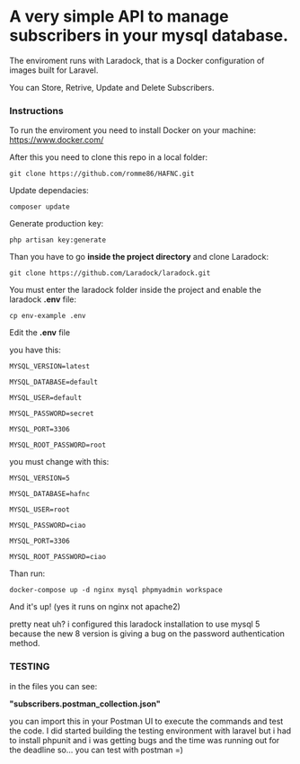 
# A very simple API to manage subscribers in your mysql database. 

The enviroment runs with Laradock, that is a Docker configuration of images built for Laravel.

You can Store, Retrive, Update and Delete Subscribers.


### Instructions

To run the enviroment you need to install Docker on your machine:
https://www.docker.com/

After this you need to clone this repo in a local folder:

`git clone https://github.com/romme86/HAFNC.git`

Update dependacies:

`composer update`

Generate production key:

`php artisan key:generate`

Than you have to go **inside the project directory** and clone Laradock:

`git clone https://github.com/Laradock/laradock.git`

You must enter the laradock folder inside the project and enable the laradock **.env** file:

`cp env-example .env`

Edit the **.env** file

you have this:

`MYSQL_VERSION=latest`

`MYSQL_DATABASE=default`

`MYSQL_USER=default`

`MYSQL_PASSWORD=secret`

`MYSQL_PORT=3306`

`MYSQL_ROOT_PASSWORD=root`


you must change with this:

`MYSQL_VERSION=5`

`MYSQL_DATABASE=hafnc`

`MYSQL_USER=root`

`MYSQL_PASSWORD=ciao`

`MYSQL_PORT=3306`

`MYSQL_ROOT_PASSWORD=ciao`


Than run:

`docker-compose up -d nginx mysql phpmyadmin workspace`

And it's up!
(yes it runs on nginx not apache2)

pretty neat uh?
i configured this laradock installation to use mysql 5 because the new 8 version is giving a bug on the password authentication method.

### TESTING

in the files you can see:

**"subscribers.postman_collection.json"**

you can import this in your Postman UI to execute the commands and test the code.
I did started building the testing environment with laravel
but i had to install phpunit and i was getting bugs and the time was running out for the deadline so... you can test with postman =)

